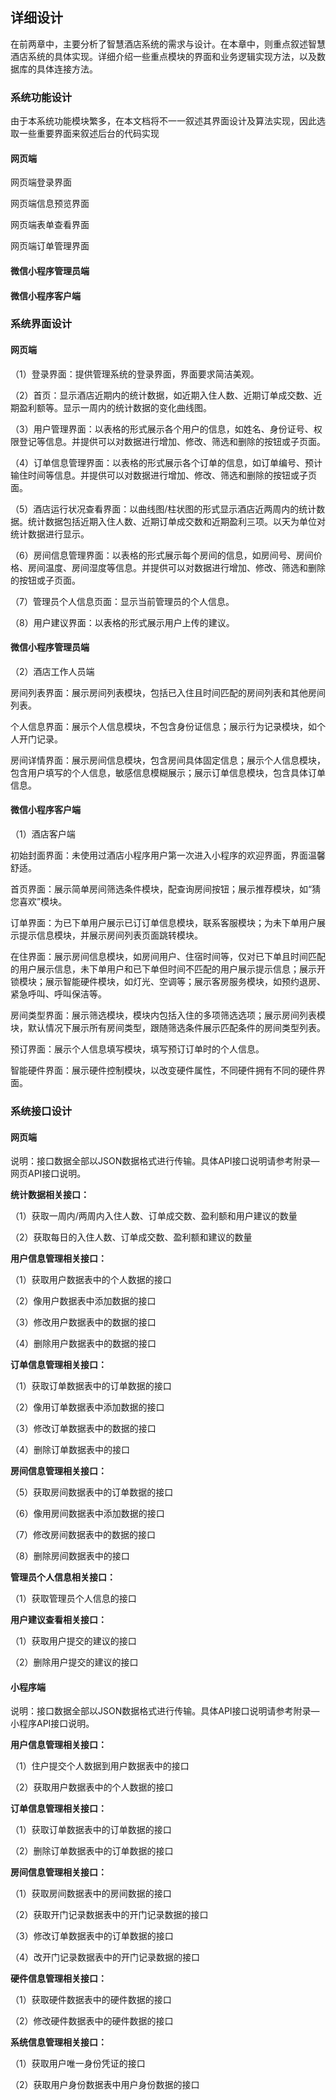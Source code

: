 ## 详细设计

在前两章中，主要分析了智慧酒店系统的需求与设计。在本章中，则重点叙述智慧酒店系统的具体实现。详细介绍一些重点模块的界面和业务逻辑实现方法，以及数据库的具体连接方法。

### 系统功能设计

由于本系统功能模块繁多，在本文档将不一一叙述其界面设计及算法实现，因此选取一些重要界面来叙述后台的代码实现

#### 网页端

网页端登录界面

网页端信息预览界面

网页端表单查看界面

网页端订单管理界面

#### 微信小程序管理员端

#### 微信小程序客户端

### 系统界面设计

####  网页端

（1）登录界面：提供管理系统的登录界面，界面要求简洁美观。

（2）首页：显示酒店近期内的统计数据，如近期入住人数、近期订单成交数、近期盈利额等。显示一周内的统计数据的变化曲线图。

（3）用户管理界面：以表格的形式展示各个用户的信息，如姓名、身份证号、权限登记等信息。并提供可以对数据进行增加、修改、筛选和删除的按钮或子页面。

（4）订单信息管理界面：以表格的形式展示各个订单的信息，如订单编号、预计输住时间等信息。并提供可以对数据进行增加、修改、筛选和删除的按钮或子页面。

（5）酒店运行状况查看界面：以曲线图/柱状图的形式显示酒店近两周内的统计数据。统计数据包括近期入住人数、近期订单成交数和近期盈利三项。以天为单位对统计数据进行显示。

（6）房间信息管理界面：以表格的形式展示每个房间的信息，如房间号、房间价格、房间温度、房间湿度等信息。并提供可以对数据进行增加、修改、筛选和删除的按钮或子页面。

（7）管理员个人信息页面：显示当前管理员的个人信息。

（8）用户建议界面：以表格的形式展示用户上传的建议。

#### 微信小程序管理员端

（2）酒店工作人员端

房间列表界面：展示房间列表模块，包括已入住且时间匹配的房间列表和其他房间列表。

个人信息界面：展示个人信息模块，不包含身份证信息；展示行为记录模块，如个人开门记录。

房间详情界面：展示房间信息模块，包含房间具体固定信息；展示个人信息模块，包含用户填写的个人信息，敏感信息模糊展示；展示订单信息模块，包含具体订单信息。

#### 微信小程序客户端

（1）酒店客户端

初始封面界面：未使用过酒店小程序用户第一次进入小程序的欢迎界面，界面温馨舒适。

首页界面：展示简单房间筛选条件模块，配查询房间按钮；展示推荐模块，如“猜您喜欢”模块。

订单界面：为已下单用户展示已订订单信息模块，联系客服模块；为未下单用户展示提示信息模块，并展示房间列表页面跳转模块。

在住界面：展示房间信息模块，如房间用户、住宿时间等，仅对已下单且时间匹配的用户展示信息，未下单用户和已下单但时间不匹配的用户展示提示信息；展示开锁模块；展示智能硬件模块，如灯光、空调等；展示客房服务模块，如预约退房、紧急呼叫、呼叫保洁等。

房间类型界面：展示筛选模块，模块内包括入住的多项筛选选项；展示房间列表模块，默认情况下展示所有房间类型，跟随筛选条件展示匹配条件的房间类型列表。

预订界面：展示个人信息填写模块，填写预订订单时的个人信息。

智能硬件界面：展示硬件控制模块，以改变硬件属性，不同硬件拥有不同的硬件界面。

### 系统接口设计

#### 网页端

说明：接口数据全部以JSON数据格式进行传输。具体API接口说明请参考附录—网页API接口说明。

**统计数据相关接口：**

（1）获取一周内/两周内入住人数、订单成交数、盈利额和用户建议的数量

（2）获取每日的入住人数、订单成交数、盈利额和建议的数量

**用户信息管理相关接口：**

（1）获取用户数据表中的个人数据的接口

（2）像用户数据表中添加数据的接口

（3）修改用户数据表中的数据的接口

（4）删除用户数据表中的数据的接口

**订单信息管理相关接口：**

（1）获取订单数据表中的订单数据的接口

（2）像用订单数据表中添加数据的接口

（3）修改订单数据表中的数据的接口

（4）删除订单数据表中的接口

**房间信息管理相关接口：**

（5）获取房间数据表中的订单数据的接口

（6）像用房间数据表中添加数据的接口

（7）修改房间数据表中的数据的接口

（8）删除房间数据表中的接口

**管理员个人信息相关接口：**

（1）获取管理员个人信息的接口

**用户建议查看相关接口：**

（1）获取用户提交的建议的接口

（2）删除用户提交的建议的接口

#### 小程序端

说明：接口数据全部以JSON数据格式进行传输。具体API接口说明请参考附录—小程序API接口说明。

**用户信息管理相关接口：**

（1）住户提交个人数据到用户数据表中的接口

（2）获取用户数据表中的个人数据的接口

**订单信息管理相关接口：**

（1）获取订单数据表中的订单数据的接口

（2）删除订单数据表中的订单数据的接口

**房间信息管理相关接口：**

（1）获取房间数据表中的房间数据的接口

（2）获取开门记录数据表中的开门记录数据的接口

（3）修改订单数据表中的订单数据的接口

（4）改开门记录数据表中的开门记录数据的接口

**硬件信息管理相关接口：**

（1）获取硬件数据表中的硬件数据的接口

（2）修改硬件数据表中的硬件数据的接口

**系统信息管理相关接口：**

（1）获取用户唯一身份凭证的接口

（2）获取用户身份数据表中用户身份数据的接口

























